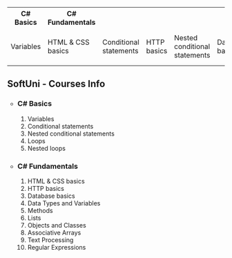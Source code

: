 <table>
  <tr>
    <th>C# Basics</th>
    <th>C# Fundamentals</th>
  </tr>
  <tr>
    <td>Variables</td>
    <td>HTML & CSS basics</td>
    <td>Conditional statements</td>
    <td>HTTP basics</td>
    <td>Nested conditional statements</td>
    <td>Database basics</td>
    <td>Loops</td>
    <td>Data Types and Variables</td>
    <td>Nested loops</td>
    <td>Methods</td>
    <td></td>
    <td>Lists</td>
    <td></td>
    <td>Objects and Classes</td>
    <td></td>
    <td>Associative Arrays</td>
    <td></td>
    <td>Text Processing</td>
    <td></td>
    <td>Regular Expressions</td>
  </tr>
</table>

<h2>SoftUni - Courses Info</h2>
<ul type="circle">
  <li>
    <h3>C# Basics</h3>
    <ol type="1">
      <li>Variables</li>
      <li>Conditional statements</li>
      <li>Nested conditional statements</li>
      <li>Loops</li>
      <li>Nested loops</li>
    </ol>
  </li>
  <li>
    <h3>C# Fundamentals</h3>
    <ol type="1">
      <li>HTML & CSS basics</li>
      <li>HTTP basics</li>
      <li>Database basics</li>
      <li>Data Types and Variables</li>
      <li>Methods</li>
      <li>Lists</li>
      <li>Objects and Classes</li>
      <li>Associative Arrays</li>
      <li>Text Processing</li>
      <li>Regular Expressions</li>
    </ol>
  </li>
</ul>
